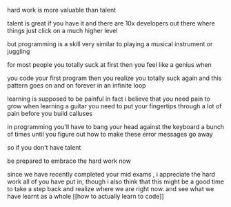
hard work is more valuable than talent 

talent is great if you have it and 
there are 10x developers out there where things just click on a much higher level 

but programming is a skill very similar to playing a musical instrument or juggling

for most people you totally suck at first then you feel like a genius when

you code your first program then you realize you totally suck again and this pattern goes on and on forever in an infinite loop 

learning is supposed to be painful in fact
i believe that you need pain to grow
when learning a guitar you need to put your fingertips through a
lot of pain before you build calluses 

in programming you'll have to bang your head against the keyboard a bunch of times until you figure out how to make these error messages go away 

so if you don't have talent 

be prepared to embrace the hard work now 

since we have recently completed your mid exams , i appreciate the hard work all of you have put in, though i also think that this might be a good time to take a step back and realize where we are right now. and see what we have learnt as a whole
 [[how to actually learn to code]]
